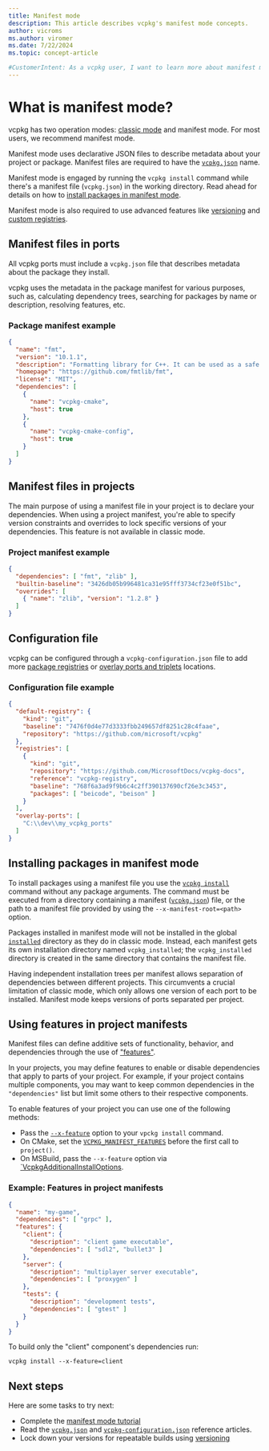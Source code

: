 ```yaml
---
title: Manifest mode
description: This article describes vcpkg's manifest mode concepts.
author: vicroms
ms.author: viromer
ms.date: 7/22/2024
ms.topic: concept-article

#CustomerIntent: As a vcpkg user, I want to learn more about manifest mode capabilities
---
```


# What is manifest mode?

vcpkg has two operation modes: [classic mode](classic-mode.md) and manifest
mode. For most users, we recommend manifest mode.

Manifest mode uses declarative JSON files to describe metadata about your
project or package. Manifest files are required to have the
[`vcpkg.json`](../reference/vcpkg-json.md) name.

Manifest mode is engaged by running the `vcpkg install` command while there's a
manifest file (`vcpkg.json`) in the working directory. Read ahead for details on
how to [install packages in manifest mode](#install-manifest-mode).

Manifest mode is also required to use advanced features like
[versioning](../users/versioning.md) and
[custom registries](../concepts/registries.md).

## Manifest files in ports

All vcpkg ports must include a `vcpkg.json` file that describes metadata about
the package they install.

vcpkg uses the metadata in the package manifest for various purposes, such as,
calculating dependency trees, searching for packages by name or description,
resolving features, etc.

### Package manifest example

```json
{
  "name": "fmt",
  "version": "10.1.1",
  "description": "Formatting library for C++. It can be used as a safe alternative to printf or as a fast alternative to IOStreams.",
  "homepage": "https://github.com/fmtlib/fmt",
  "license": "MIT",
  "dependencies": [
    {
      "name": "vcpkg-cmake",
      "host": true
    },
    {
      "name": "vcpkg-cmake-config",
      "host": true
    }
  ]
}
```

## Manifest files in projects

The main purpose of using a manifest file in your project is to declare your
dependencies. When using a project manifest, you're able to specify version
constraints and overrides to lock specific versions of your dependencies. This
feature is not available in classic mode.

### Project manifest example

```json
{
  "dependencies": [ "fmt", "zlib" ],
  "builtin-baseline": "3426db05b996481ca31e95fff3734cf23e0f51bc",
  "overrides": [
    { "name": "zlib", "version": "1.2.8" }
  ]
}
```

## Configuration file

vcpkg can be configured through a `vcpkg-configuration.json` file to add more
[package registries](../concepts/registries.md) or
[overlay ports and triplets](../concepts/overlay-ports.md) locations.

### Configuration file example

```json
{
  "default-registry": {
    "kind": "git",
    "baseline": "7476f0d4e77d3333fbb249657df8251c28c4faae",
    "repository": "https://github.com/microsoft/vcpkg"
  },
  "registries": [
    {
      "kind": "git",
      "repository": "https://github.com/MicrosoftDocs/vcpkg-docs",
      "reference": "vcpkg-registry",
      "baseline": "768f6a3ad9f9b6c4c2ff390137690cf26e3c3453",
      "packages": [ "beicode", "beison" ]
    }
  ],
  "overlay-ports": [
    "C:\\dev\\my_vcpkg_ports"
  ]
}
```

## <a name="install-manifest-mode"></a> Installing packages in manifest mode

To install packages using a manifest file you use the
[`vcpkg install`](../commands/install.md) command without any package arguments.
The command must be executed from a directory containing a manifest
([`vcpkg.json`](../reference/vcpkg-json.md)) file, or the path to a manifest
file provided by using the `--x-manifest-root=<path>` option.

Packages installed in manifest mode will not be installed in the global
[`installed`](../reference/installation-tree-layout.md) directory as they do in
classic mode. Instead, each manifest gets its own installation directory named
`vcpkg_installed`; the `vcpkg_installed` directory is created in the same
directory that contains the manifest file.

Having independent installation trees per manifest allows separation of
dependencies between different projects. This circumvents a crucial limitation
of classic mode, which only allows one version of each port to be installed.
Manifest mode keeps versions of ports separated per project.

## Using features in project manifests

Manifest files can define additive sets of functionality, behavior, and
dependencies through the use of
["features"](../reference/vcpkg-json.md#features).

In your projects, you may define features to enable or disable dependencies that
apply to parts of your project. For example, if your project contains multiple
components, you may want to keep common dependencies in the `"dependencies"`
list but limit some others to their respective components.

To enable features of your project you can use one of the following methods:

- Pass the [`--x-feature`](../commands/install.md#feature) option to your `vpckg
  install` command.
- On CMake, set the
  [`VCPKG_MANIFEST_FEATURES`](../users/buildsystems/cmake-integration.md) before
  the first call to `project()`.
- On MSBuild, pass the `--x-feature` option via
  [`VcpkgAdditionalInstallOptions](../users/buildsystems/msbuild-integration.md#vcpkg-additional-install-options).

### Example: Features in project manifests

```json
{
  "name": "my-game",
  "dependencies": [ "grpc" ],
  "features": {
    "client": {
      "description": "client game executable",
      "dependencies": [ "sdl2", "bullet3" ]
    },
    "server": {
      "description": "multiplayer server executable",
      "dependencies": [ "proxygen" ]
    },
    "tests": {
      "description": "development tests",
      "dependencies": [ "gtest" ]
    }
  }
}
```

To build only the "client" component's dependencies run:

```Console
vcpkg install --x-feature=client
```

## Next steps

Here are some tasks to try next:

- Complete the [manifest mode tutorial](../consume/manifest-mode.md)
- Read the [`vcpkg.json`](../reference/vcpkg-json.md) and
  [`vcpkg-configuration.json`](../reference/vcpkg-configuration-json.md)
  reference articles.
- Lock down your versions for repeatable builds using
  [versioning](../users/versioning.concepts.md)
